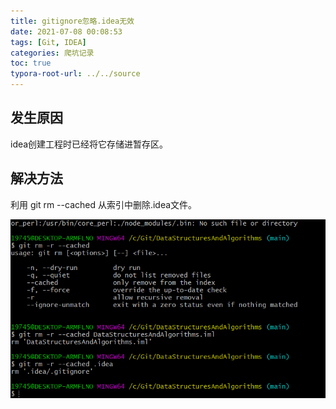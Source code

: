 ```yaml
---
title: gitignore忽略.idea无效
date: 2021-07-08 00:08:53
tags: [Git, IDEA]
categories: 爬坑记录
toc: true
typora-root-url: ../../source
---
```

## 发生原因

idea创建工程时已经将它存储进暂存区。

## 解决方法

利用 git rm --cached 从索引中删除.idea文件。

![](/images/IDEA爬坑小记/2022-12-05-15-39-35.png)